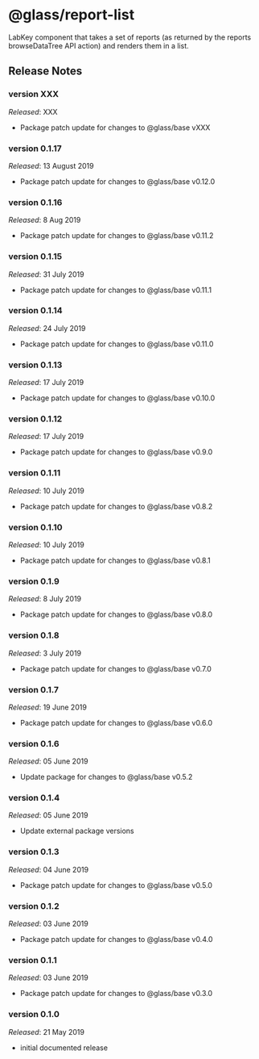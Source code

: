 # @glass/report-list

LabKey component that takes a set of reports (as returned by the reports browseDataTree API action) and renders them in
a list.

## Release Notes ##

### version XXX
*Released*: XXX
* Package patch update for changes to @glass/base vXXX

### version 0.1.17
*Released*: 13 August 2019
* Package patch update for changes to @glass/base v0.12.0

### version 0.1.16
*Released*: 8 Aug 2019
* Package patch update for changes to @glass/base v0.11.2

### version 0.1.15
*Released*: 31 July 2019
* Package patch update for changes to @glass/base v0.11.1

### version 0.1.14
*Released*: 24 July 2019
* Package patch update for changes to @glass/base v0.11.0

### version 0.1.13
*Released*: 17 July 2019
* Package patch update for changes to @glass/base v0.10.0

### version 0.1.12
*Released*: 17 July 2019
* Package patch update for changes to @glass/base v0.9.0

### version 0.1.11
*Released*: 10 July 2019
* Package patch update for changes to @glass/base v0.8.2

### version 0.1.10
*Released*: 10 July 2019
* Package patch update for changes to @glass/base v0.8.1

### version 0.1.9
*Released*: 8 July 2019
* Package patch update for changes to @glass/base v0.8.0

### version 0.1.8
*Released*: 3 July 2019
* Package patch update for changes to @glass/base v0.7.0

### version 0.1.7
*Released*: 19 June 2019
* Package patch update for changes to @glass/base v0.6.0

### version 0.1.6
*Released*: 05 June 2019
*  Update package for changes to @glass/base v0.5.2

### version 0.1.4
*Released*: 05 June 2019
* Update external package versions

### version 0.1.3
*Released*: 04 June 2019
* Package patch update for changes to @glass/base v0.5.0

### version 0.1.2
*Released*: 03 June 2019
* Package patch update for changes to @glass/base v0.4.0

### version 0.1.1
*Released*: 03 June 2019
* Package patch update for changes to @glass/base v0.3.0

### version 0.1.0
*Released*: 21 May 2019
* initial documented release

